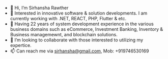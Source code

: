 - 👋 Hi, I’m Sirhansha Rawther
- 👀 Interested in innovative software & solution developments.
I am currently working with .NET, REACT, PHP, Flutter & etc. 
- 🌱 Having 22 years of system development experience in the various business domains such as eCommerce, Investment Banking, Inventory & Business managemewnt, and blockchain solutions.
- 💞️ I’m looking to collaborate with those interested to utilizing my expertice.
- 📫 Can reach me via sirhansha@gmail.com, Mob: +919746530169

<!---
sirhansha/sirhansha is a ✨ special ✨ repository because its `README.md` (this file) appears on your GitHub profile.
You can click the Preview link to take a look at your changes.
--->
